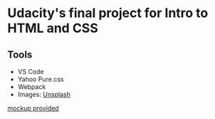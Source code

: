 # Udacity's final project for Intro to HTML and CSS

## Tools
- VS Code
- Yahoo Pure.css
- Webpack
- Images: [Unsplash](https://unsplash.com/)

[mockup provided](https://storage.googleapis.com/supplemental_media/udacityu/3158088581/design-mockup-portfolio.pdf)
